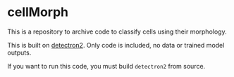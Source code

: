 # cellMorph
This is a repository to archive code to classify cells using their morphology. 

This is built on [detectron2](https://github.com/facebookresearch/detectron2). Only code is included, no data or trained model outputs. 

If you want to run this code, you must build `detectron2` from source. 
